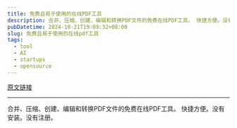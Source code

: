 ```yaml
---
title: 免费且易于使用的在线PDF工具
description: 合并、压缩、创建、编辑和转换PDF文件的免费在线PDF工具。 快捷方便。没有安装。没有注册。
pubDatetime: 2024-10-21T19:09:32+08:00
slug: 免费且易于使用的在线pdf工具
tags: 
  - tool
  - AI
  - startups
  - opensource
---
```


[原文链接](https://tools.pdf24.org/zh/)

---

合并、压缩、创建、编辑和转换PDF文件的免费在线PDF工具。 快捷方便。没有安装。没有注册。
